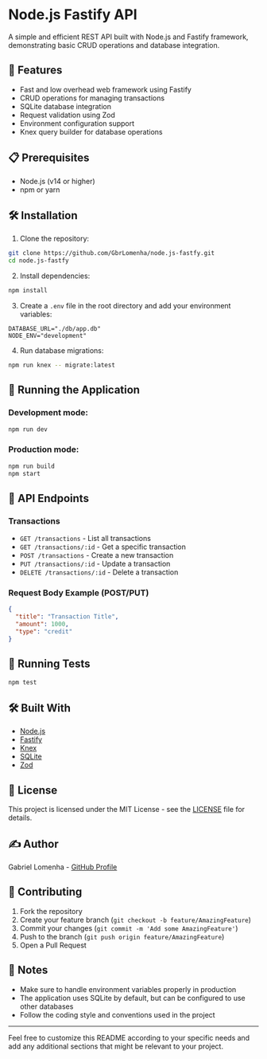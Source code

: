 # Node.js Fastify API

A simple and efficient REST API built with Node.js and Fastify framework, demonstrating basic CRUD operations and database integration.

## 🚀 Features

- Fast and low overhead web framework using Fastify
- CRUD operations for managing transactions
- SQLite database integration
- Request validation using Zod
- Environment configuration support
- Knex query builder for database operations

## 📋 Prerequisites

- Node.js (v14 or higher)
- npm or yarn

## 🛠️ Installation

1. Clone the repository:
```bash
git clone https://github.com/GbrLomenha/node.js-fastfy.git
cd node.js-fastfy
```

2. Install dependencies:
```bash
npm install
```

3. Create a `.env` file in the root directory and add your environment variables:
```env
DATABASE_URL="./db/app.db"
NODE_ENV="development"
```

4. Run database migrations:
```bash
npm run knex -- migrate:latest
```

## 🚦 Running the Application

### Development mode:
```bash
npm run dev
```

### Production mode:
```bash
npm run build
npm start
```

## 📝 API Endpoints

### Transactions

- `GET /transactions` - List all transactions
- `GET /transactions/:id` - Get a specific transaction
- `POST /transactions` - Create a new transaction
- `PUT /transactions/:id` - Update a transaction
- `DELETE /transactions/:id` - Delete a transaction

### Request Body Example (POST/PUT)

```json
{
  "title": "Transaction Title",
  "amount": 1000,
  "type": "credit"
}
```

## 🧪 Running Tests

```bash
npm test
```

## 🛠️ Built With

- [Node.js](https://nodejs.org/)
- [Fastify](https://www.fastify.io/)
- [Knex](http://knexjs.org/)
- [SQLite](https://www.sqlite.org/)
- [Zod](https://github.com/colinhacks/zod)

## 📄 License

This project is licensed under the MIT License - see the [LICENSE](LICENSE) file for details.

## ✍️ Author

Gabriel Lomenha - [GitHub Profile](https://github.com/GbrLomenha)

## 🤝 Contributing

1. Fork the repository
2. Create your feature branch (`git checkout -b feature/AmazingFeature`)
3. Commit your changes (`git commit -m 'Add some AmazingFeature'`)
4. Push to the branch (`git push origin feature/AmazingFeature`)
5. Open a Pull Request

## 📝 Notes

- Make sure to handle environment variables properly in production
- The application uses SQLite by default, but can be configured to use other databases
- Follow the coding style and conventions used in the project

---

Feel free to customize this README according to your specific needs and add any additional sections that might be relevant to your project.
